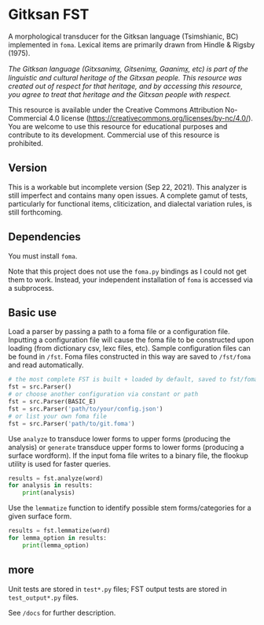 # Gitksan FST

A morphological transducer for the Gitksan language (Tsimshianic, BC) implemented in `foma`. Lexical items are primarily drawn from Hindle & Rigsby (1975).

*The Gitksan language (Gitxsanimx̲, Gitsenimx̲, Gaanimx̲, etc) is part of the linguistic and cultural heritage of the Gitxsan people. This resource was created out of respect for that heritage, and by accessing this resource, you agree to treat that heritage and the Gitxsan people with respect.*

This resource is available under the Creative Commons Attribution No-Commercial 4.0 license (https://creativecommons.org/licenses/by-nc/4.0/). You are welcome to use this resource for educational purposes and contribute to its development. Commercial use of this resource is prohibited.

## Version

This is a workable but incomplete version (Sep 22, 2021). This analyzer is still imperfect and contains many open issues. A complete gamut of tests, particularly for functional items, cliticization, and dialectal variation rules, is still forthcoming.

## Dependencies

You must install `foma`.

Note that this project does not use the `foma.py` bindings as I could not get them to work. Instead, your independent installation of `foma` is accessed via a subprocess.

## Basic use

Load a parser by passing a path to a foma file or a configuration file. Inputting a configuration file will cause the foma file to be constructed upon loading (from dictionary csv, lexc files, etc). Sample configuration files can be found in `/fst`. Foma files constructed in this way are saved to `/fst/foma` and read automatically.

```python
# the most complete FST is built + loaded by default, saved to fst/foma/git_full_EW.foma
fst = src.Parser()
# or choose another configuration via constant or path
fst = src.Parser(BASIC_E)
fst = src.Parser('path/to/your/config.json')
# or list your own foma file
fst = src.Parser('path/to/git.foma')
```

Use `analyze` to transduce lower forms to upper forms (producing the analysis) or `generate` transduce upper forms to lower forms (producing a surface wordform). If the input foma file writes to a binary file, the flookup utility is used for faster queries.

```python
results = fst.analyze(word)
for analysis in results:
	print(analysis)
```

Use the `lemmatize` function to identify possible stem forms/categories for a given surface form.

```python
results = fst.lemmatize(word)
for lemma_option in results:
	print(lemma_option)
```

## more

Unit tests are stored in `test*.py` files; FST output tests are stored in `test_output*.py` files.

See `/docs` for further description.